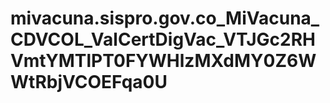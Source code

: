 # mivacuna.sispro.gov.co_MiVacuna_CDVCOL_ValCertDigVac_VTJGc2RHVmtYMTlPT0FYWHlzMXdMY0Z6WWtRbjVCOEFqa0U